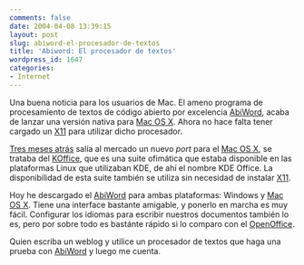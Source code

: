 ```yaml
---
comments: false
date: 2004-04-08 13:39:15
layout: post
slug: abiword-el-procesador-de-textos
title: 'Abiword: El procesador de textos'
wordpress_id: 1647
categories:
- Internet
---
```


Una buena noticia para los usuarios de Mac. El ameno programa de procesamiento de textos de código abierto por excelencia [AbiWord](http://www.abisource.com), acaba de lanzar una versión nativa para [Mac OS X](http://www.apple.com/macosx/). Ahora no hace falta tener cargado un [X11](http://www.apple.com/macosx/features/x11/) para utilizar dicho procesador.





[Tres meses atrás](http://alt1040.com/archivo/categorias/apple/koffice_en_mac_os_x.php) salía al mercado un nuevo _port_ para el [Mac OS X](http://www.apple.com/macosx/), se trataba del [KOffice](http://www.koffice.org), que es una suite ofimática que estaba disponible en las plataformas Linux que utilizaban KDE, de ahí el nombre KDE Office. La disponibilidad de esta suite también se utiliza sin necesidad de instalar [X11](http://www.apple.com/macosx/features/x11/).





Hoy he descargado el [AbiWord](http://www.abisource.com) para ambas plataformas: Windows y [Mac OS X](http://www.apple.com/macosx/). Tiene una interface bastante amigable, y ponerlo en marcha es muy fácil. Configurar los idiomas para escribir nuestros documentos también lo es, pero por sobre todo es bastánte rápido si lo comparo con el  [OpenOffice](http://es.openoffice.org).





Quien escriba un weblog y utilice un procesador de textos que haga una prueba con [AbiWord](http://www.abisource.com) y luego me cuenta.




 
